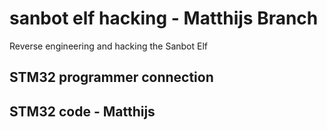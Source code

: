 # sanbot elf hacking - Matthijs Branch
Reverse engineering and hacking the Sanbot Elf


## STM32 programmer connection

## STM32 code - Matthijs



